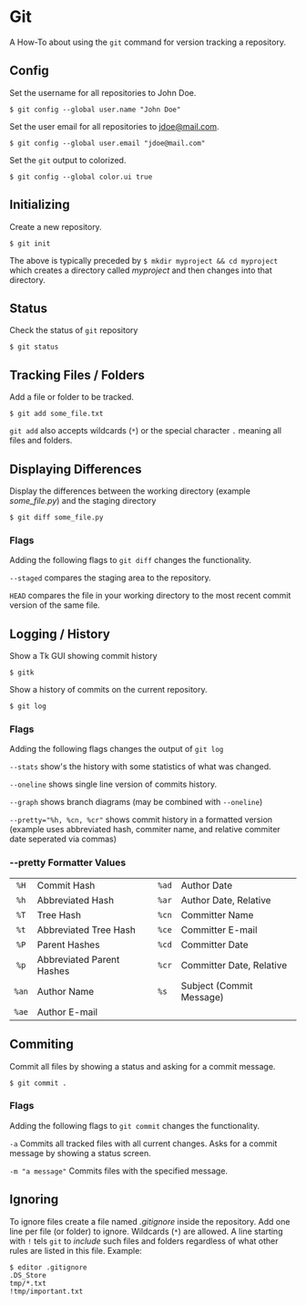 # Git

A How-To about using the `git` command for version tracking a repository.
## Config


Set the username for all repositories to John Doe.

	$ git config --global user.name "John Doe"

Set the user email for all repositories to jdoe@mail.com.


	$ git config --global user.email "jdoe@mail.com"

Set the `git` output to colorized.

	$ git config --global color.ui true

## Initializing

Create a new repository.

    $ git init
    
The above is typically preceded by `$ mkdir myproject && cd myproject` which creates a directory called *myproject* and then changes into that directory.

## Status

Check the status of `git` repository

	$ git status

## Tracking Files / Folders

Add a file or folder to be tracked.

	$ git add some_file.txt

`git add` also accepts wildcards (`*`) or the special character `.` meaning all files and folders.

## Displaying Differences

Display the differences between the working directory (example *some_file.py*) and the staging directory 

	$ git diff some_file.py
	
### Flags

Adding the following flags to `git diff` changes the functionality.

`--staged` compares the staging area to the repository.

`HEAD`  compares the file in your working directory to the most recent commit version of the same file.
	
## Logging / History

Show a Tk GUI showing commit history

	$ gitk
	
Show a history of commits on the current repository.

	$ git log
	
### Flags

Adding the following flags changes the output of `git log`

`--stats` show's the history with some statistics of what was changed.

`--oneline` shows single line version of commits history.

`--graph` shows branch diagrams (may be combined with `--oneline`)

`--pretty="%h, %cn, %cr"` shows commit history in a formatted version (example uses abbreviated hash, commiter name, and relative commiter date seperated via commas)

### --pretty Formatter Values
| | | | |
|:----:|:-------------------------|:------|:-------------------------|
| `%H` | Commit Hash              | `%ad` | Author Date              |
| `%h` | Abbreviated Hash         | `%ar` | Author Date, Relative    |
| `%T` | Tree Hash                | `%cn` | Committer Name           |
| `%t` | Abbreviated Tree Hash    | `%ce` | Committer E-mail         |
| `%P` | Parent Hashes            | `%cd` | Committer Date           |
| `%p` | Abbreviated Parent Hashes| `%cr` | Committer Date, Relative |
| `%an`| Author Name              | `%s`  | Subject (Commit Message) |
| `%ae`| Author E-mail            |

## Commiting

Commit all files by showing a status and asking for a commit message.

	$ git commit .

### Flags

Adding the following flags to `git commit` changes the functionality.

`-a` Commits all tracked files with all current changes. Asks for a commit message by showing a status screen.

`-m "a message"` Commits files with the specified message.
  
## Ignoring

To ignore files create a file named *.gitignore* inside the repository. Add one line per file (or folder) to ignore. Wildcards (`*`) are allowed. A line starting with `!` tels `git` to *include* such files and folders regardless of what other rules are listed in this file. Example:

	$ editor .gitignore
	.DS_Store
	tmp/*.txt
	!tmp/important.txt
  